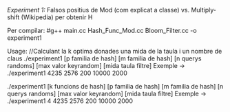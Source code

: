 *Experiment 1:* Falsos positius de Mod (com explicat a classe) vs. Multiply-shift (Wikipedia) per obtenir H

Per compilar:
 #g++ main.cc Hash_Func_Mod.cc Bloom_Filter.cc -o experiment1
 
Usage:
  //Calculant la k optima donades una mida de la taula i un nombre de claus
  ./experiment1 [p familia de hash] [m familia de hash] [n querys randoms] [max valor keyrandom] [mida taula filtre]
  Exemple -> ./experiment1 4235 2576 200 10000 2000
  
  
  ./experiment1 [k funcions de hash] [p familia de hash] [m familia de hash] [n querys randoms] [max valor keyrandom] [mida taula filtre]
  Exemple -> ./experiment1 4 4235 2576 200 10000 2000
